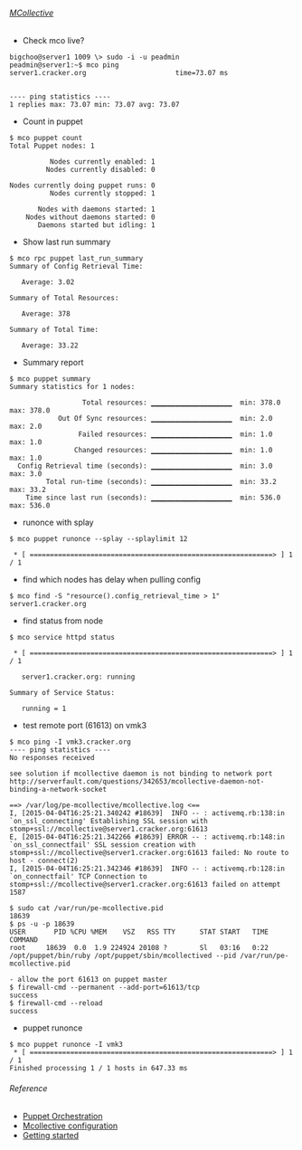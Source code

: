 ###### [MCollective](https://github.com/puppetlabs/mcollective-puppet-agent)

* Check mco live?
```
bigchoo@server1 1009 \> sudo -i -u peadmin
peadmin@server1:~$ mco ping
server1.cracker.org                      time=73.07 ms


---- ping statistics ----
1 replies max: 73.07 min: 73.07 avg: 73.07
```
* Count in puppet
```
$ mco puppet count
Total Puppet nodes: 1

          Nodes currently enabled: 1
         Nodes currently disabled: 0

Nodes currently doing puppet runs: 0
          Nodes currently stopped: 1

       Nodes with daemons started: 1
    Nodes without daemons started: 0
       Daemons started but idling: 1
```
* Show last run summary
```
$ mco rpc puppet last_run_summary
Summary of Config Retrieval Time:

   Average: 3.02

Summary of Total Resources:

   Average: 378

Summary of Total Time:

   Average: 33.22
```
* Summary report
```
$ mco puppet summary
Summary statistics for 1 nodes:

                  Total resources: ▁▁▁▁▁▁▁▁▁▁▁▁▁▁▁▁▁▁▁▁  min: 378.0  max: 378.0
            Out Of Sync resources: ▁▁▁▁▁▁▁▁▁▁▁▁▁▁▁▁▁▁▁▁  min: 2.0    max: 2.0
                 Failed resources: ▁▁▁▁▁▁▁▁▁▁▁▁▁▁▁▁▁▁▁▁  min: 1.0    max: 1.0
                Changed resources: ▁▁▁▁▁▁▁▁▁▁▁▁▁▁▁▁▁▁▁▁  min: 1.0    max: 1.0
  Config Retrieval time (seconds): ▁▁▁▁▁▁▁▁▁▁▁▁▁▁▁▁▁▁▁▁  min: 3.0    max: 3.0
         Total run-time (seconds): ▁▁▁▁▁▁▁▁▁▁▁▁▁▁▁▁▁▁▁▁  min: 33.2   max: 33.2
    Time since last run (seconds): ▁▁▁▁▁▁▁▁▁▁▁▁▁▁▁▁▁▁▁▁  min: 536.0  max: 536.0
```
* runonce with splay
```
$ mco puppet runonce --splay --splaylimit 12

 * [ ============================================================> ] 1 / 1
```
* find which nodes has delay when pulling config
```
$ mco find -S "resource().config_retrieval_time > 1"
server1.cracker.org
```
* find status from node
```
$ mco service httpd status

 * [ ============================================================> ] 1 / 1

   server1.cracker.org: running

Summary of Service Status:

   running = 1
```
* test remote port (61613) on vmk3
```
$ mco ping -I vmk3.cracker.org
---- ping statistics ----
No responses received

see solution if mcollective daemon is not binding to network port
http://serverfault.com/questions/342653/mcollective-daemon-not-binding-a-network-socket

==> /var/log/pe-mcollective/mcollective.log <==
I, [2015-04-04T16:25:21.340242 #18639]  INFO -- : activemq.rb:138:in `on_ssl_connecting' Establishing SSL session with stomp+ssl://mcollective@server1.cracker.org:61613
E, [2015-04-04T16:25:21.342266 #18639] ERROR -- : activemq.rb:148:in `on_ssl_connectfail' SSL session creation with stomp+ssl://mcollective@server1.cracker.org:61613 failed: No route to host - connect(2)
I, [2015-04-04T16:25:21.342346 #18639]  INFO -- : activemq.rb:128:in `on_connectfail' TCP Connection to stomp+ssl://mcollective@server1.cracker.org:61613 failed on attempt 1587

$ sudo cat /var/run/pe-mcollective.pid
18639
$ ps -u -p 18639
USER       PID %CPU %MEM    VSZ   RSS TTY      STAT START   TIME COMMAND
root     18639  0.0  1.9 224924 20108 ?        Sl   03:16   0:22 /opt/puppet/bin/ruby /opt/puppet/sbin/mcollectived --pid /var/run/pe-mcollective.pid

- allow the port 61613 on puppet master
$ firewall-cmd --permanent --add-port=61613/tcp
success
$ firewall-cmd --reload
success
```
* puppet runonce
```
$ mco puppet runonce -I vmk3
 * [ ============================================================> ] 1 / 1
Finished processing 1 / 1 hosts in 647.33 ms
```
###### Reference
  - [Puppet Orchestration](https://docs.puppetlabs.com/pe/latest/orchestration_invoke_cli.html)
  - [Mcollective configuration](https://docs.puppetlabs.com/mcollective/configure/server.html)
  - [Getting started](https://docs.puppetlabs.com/mcollective/reference/basic/gettingstarted_redhat.html)
